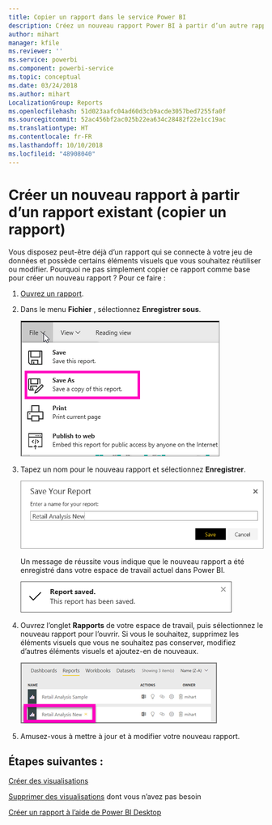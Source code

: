 ```yaml
---
title: Copier un rapport dans le service Power BI
description: Créez un nouveau rapport Power BI à partir d’un autre rapport dans le service Power BI.
author: mihart
manager: kfile
ms.reviewer: ''
ms.service: powerbi
ms.component: powerbi-service
ms.topic: conceptual
ms.date: 03/24/2018
ms.author: mihart
LocalizationGroup: Reports
ms.openlocfilehash: 51d023aafc04ad60d3cb9acde3057bed7255fa0f
ms.sourcegitcommit: 52ac456bf2ac025b22ea634c28482f22e1cc19ac
ms.translationtype: HT
ms.contentlocale: fr-FR
ms.lasthandoff: 10/10/2018
ms.locfileid: "48908040"
---
```

# <a name="create-a-new-report-from-an-existing-report-copy-a-report"></a>Créer un nouveau rapport à partir d’un rapport existant (copier un rapport)
Vous disposez peut-être déjà d’un rapport qui se connecte à votre jeu de données et possède certains éléments visuels que vous souhaitez réutiliser ou modifier.  Pourquoi ne pas simplement copier ce rapport comme base pour créer un nouveau rapport ?  Pour ce faire :

1. [Ouvrez un rapport](consumer/end-user-report-open.md).
2. Dans le menu **Fichier** , sélectionnez **Enregistrer sous**.
   
   ![](media/power-bi-report-copy/powerbi-save-as.png)
3. Tapez un nom pour le nouveau rapport et sélectionnez **Enregistrer**.
   
   ![](media/power-bi-report-copy/savereport.png)
   
   Un message de réussite vous indique que le nouveau rapport a été enregistré dans votre espace de travail actuel dans Power BI.
   
   ![](media/power-bi-report-copy/savesuccess1.png)
4. Ouvrez l’onglet **Rapports** de votre espace de travail, puis sélectionnez le nouveau rapport pour l’ouvrir. Si vous le souhaitez, supprimez les éléments visuels que vous ne souhaitez pas conserver, modifiez d’autres éléments visuels et ajoutez-en de nouveaux.
   
   ![](media/power-bi-report-copy/power-bi-workspace.png)
5. Amusez-vous à mettre à jour et à modifier votre nouveau rapport.

## <a name="next-steps"></a>Étapes suivantes :
[Créer des visualisations](visuals/power-bi-report-add-visualizations-ii.md)

[Supprimer des visualisations](service-delete.md) dont vous n’avez pas besoin

[Créer un rapport à l’aide de Power BI Desktop](desktop-report-view.md)
